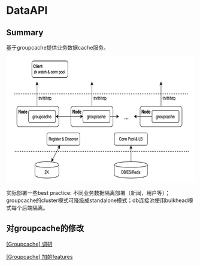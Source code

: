 # DataAPI

## Summary

基于groupcache提供业务数据cache服务。

<img src="https://github.com/cyber4ron/notes/blob/master/images/data_api_archt.jpg" width="691" height="338">

实际部署一些best practice: 不同业务数据隔离部署（新闻，用户等）；groupcache的cluster模式可降级成standalone模式；db连接池使用bulkhead模式每个后端隔离。

## 对groupcache的修改
<a href="https://docs.google.com/document/d/1v--UOH8MORQZZYfA0h8CwCrNQaUmQeJ_cPk_5pNObeA">[Groupcache] 调研</a>

<a href="https://docs.google.com/document/d/11fE2Tw8QJ2dbMFBa4sOPPfoNvunhZ40eXgSY77g73lk">[Groupcache] 加的features</a>







